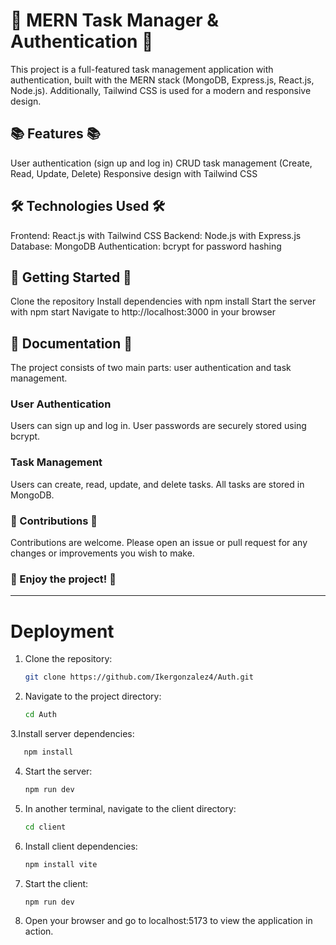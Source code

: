 # 🚀 MERN Task Manager & Authentication 🚀
This project is a full-featured task management application with authentication, built with the MERN stack (MongoDB, Express.js, React.js, Node.js). Additionally, Tailwind CSS is used for a modern and responsive design.

## 📚 Features 📚
User authentication (sign up and log in)
CRUD task management (Create, Read, Update, Delete)
Responsive design with Tailwind CSS

## 🛠️ Technologies Used 🛠️
Frontend: React.js with Tailwind CSS
Backend: Node.js with Express.js
Database: MongoDB
Authentication: bcrypt for password hashing

## 🚀 Getting Started 🚀
Clone the repository
Install dependencies with npm install
Start the server with npm start
Navigate to http://localhost:3000 in your browser

## 📖 Documentation 📖
The project consists of two main parts: user authentication and task management.

### User Authentication
Users can sign up and log in. User passwords are securely stored using bcrypt.

### Task Management
Users can create, read, update, and delete tasks. All tasks are stored in MongoDB.

### 🙏 Contributions 🙏
Contributions are welcome. Please open an issue or pull request for any changes or improvements you wish to make.

### 🎉 Enjoy the project! 🎉

---

# Deployment

1. Clone the repository:

   ```bash
   git clone https://github.com/Ikergonzalez4/Auth.git
   ```

3. Navigate to the project directory:

   ```bash
   cd Auth
   ```
3.Install server dependencies:

   ```bash
      npm install
   ```
4. Start the server:

   ```bash
   npm run dev
   ```
6. In another terminal, navigate to the client directory:

   ```bash
   cd client
   ```
7. Install client dependencies:

   ```bash
   npm install vite
   ```
8. Start the client:

   ```bash
   npm run dev
   ```
9. Open your browser and go to localhost:5173 to view the application in action.
